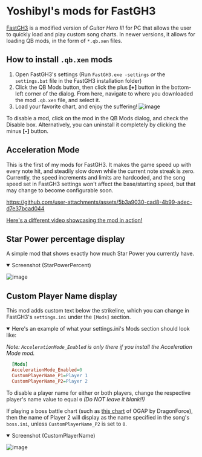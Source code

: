 # Yoshibyl's mods for FastGH3
[FastGH3](https://github.com/donnaken15/FastGH3) is a modified version of *Guitar Hero III* for PC that allows the user to quickly load and play custom song charts.  In newer versions, it allows for loading QB mods, in the form of `*.qb.xen` files.

## How to install `.qb.xen` mods
1. Open FastGH3's settings (Run `FastGH3.exe -settings` *or* the `settings.bat` file in the FastGH3 installation folder)
2. Click the QB Mods button, then click the plus **[+]** button in the bottom-left corner of the dialog.  From here, navigate to where you downloaded the mod `.qb.xen` file, and select it.
3. Load your favorite chart, and enjoy the suffering!
![image](https://github.com/user-attachments/assets/77f63f13-18d5-4b93-b2c5-92d51d95a105)

To disable a mod, click on the mod in the QB Mods dialog, and check the Disable box.  Alternatively, you can uninstall it completely by clicking the minus **[-]** button.

## Acceleration Mode
This is the first of my mods for FastGH3.  It makes the game speed up with every note hit, and steadily slow down while the current note streak is zero.  Currently, the speed increments and limits are hardcoded, and the song speed set in FastGH3 settings won't affect the base/starting speed, but that may change to become configurable soon.

https://github.com/user-attachments/assets/5b3a9030-cad8-4b99-adec-d7e37bcad044

[Here's a different video showcasing the mod in action!](https://youtu.be/LJt_AqU60Hk)

## Star Power percentage display
A simple mod that shows exactly how much Star Power you currently have.

<details open>
  <summary>Screenshot (StarPowerPercent)</summary>
  
![image](https://github.com/user-attachments/assets/617b1bfe-bab9-4440-8a2a-2dd31e3c23c5)
</details>

## Custom Player Name display
This mod adds custom text below the strikeline, which you can change in FastGH3's `settings.ini` under the `[Mods]` section.

<details open>
<summary>Here's an example of what your settings.ini's Mods section should look like:</summary>
  
*Note: `AccelerationMode_Enabled` is only there if you install the Acceleration Mode mod.*
  
```ini
  [Mods]
  AccelerationMode_Enabled=0
  CustomPlayerName_P1=Player 1
  CustomPlayerName_P2=Player 2
```
</details>

To disable a player name for either or both players, change the respective player's name value to equal `0` *(Do NOT leave it blank!!)*

If playing a boss battle chart (such as [this chart](https://drive.google.com/file/d/1GVKMmUK926fHVu_UE0KKTNU7-6cLIbve/view?usp=sharing) of OGAP by DragonForce), then the name of Player 2 will display as the name specified in the song's `boss.ini`, unless `CustomPlayerName_P2` is set to `0`.

<details open>
  <summary>Screenshot (CustomPlayerName)</summary>

![image](https://github.com/user-attachments/assets/692223e0-1015-4610-b35d-a607b109e1b9)

</details>
